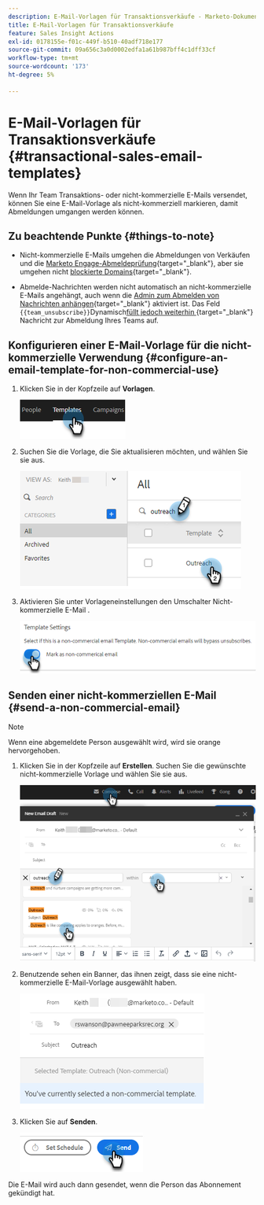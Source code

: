 ```yaml
---
description: E-Mail-Vorlagen für Transaktionsverkäufe - Marketo-Dokumente - Produktdokumentation
title: E-Mail-Vorlagen für Transaktionsverkäufe
feature: Sales Insight Actions
exl-id: 0178155e-f01c-449f-b510-40adf718e177
source-git-commit: 09a656c3a0d0002edfa1a61b987bff4c1dff33cf
workflow-type: tm+mt
source-wordcount: '173'
ht-degree: 5%

---
```


# E-Mail-Vorlagen für Transaktionsverkäufe {#transactional-sales-email-templates}

Wenn Ihr Team Transaktions- oder nicht-kommerzielle E-Mails versendet, können Sie eine E-Mail-Vorlage als nicht-kommerziell markieren, damit Abmeldungen umgangen werden können.

## Zu beachtende Punkte {#things-to-note}

* Nicht-kommerzielle E-Mails umgehen die Abmeldungen von Verkäufen und die [Marketo Engage-Abmeldeprüfung](/help/marketo/product-docs/marketo-sales-insight/actions/email/unsubscribes/marketo-unsubscribe-check.md){target="_blank"}, aber sie umgehen nicht [blockierte Domains](/help/marketo/product-docs/marketo-sales-insight/actions/admin/blocked-domains.md){target="_blank"}.

* Abmelde-Nachrichten werden nicht automatisch an nicht-kommerzielle E-Mails angehängt, auch wenn die [Admin zum Abmelden von Nachrichten anhängen](/help/marketo/product-docs/marketo-sales-insight/actions/email/unsubscribes/auto-append-unsubscribe-message-setting.md){target="_blank"} aktiviert ist. Das Feld `{{team_unsubscribe}}`Dynamisch[&#x200B; füllt jedoch weiterhin &#x200B;](/help/marketo/product-docs/marketo-sales-insight/actions/templates/dynamic-fields.md){target="_blank"} Nachricht zur Abmeldung Ihres Teams auf.

## Konfigurieren einer E-Mail-Vorlage für die nicht-kommerzielle Verwendung {#configure-an-email-template-for-non-commercial-use}

1. Klicken Sie in der Kopfzeile auf **Vorlagen**.

   ![](assets/transactional-sales-email-templates-1.png)

1. Suchen Sie die Vorlage, die Sie aktualisieren möchten, und wählen Sie sie aus.

   ![](assets/transactional-sales-email-templates-2.png)

1. Aktivieren Sie unter Vorlageneinstellungen den Umschalter Nicht-kommerzielle E-Mail .

   ![](assets/transactional-sales-email-templates-3.png)

## Senden einer nicht-kommerziellen E-Mail {#send-a-non-commercial-email}

>[!NOTE]
>
>Wenn eine abgemeldete Person ausgewählt wird, wird sie orange hervorgehoben.

1. Klicken Sie in der Kopfzeile auf **Erstellen**. Suchen Sie die gewünschte nicht-kommerzielle Vorlage und wählen Sie sie aus.

   ![](assets/transactional-sales-email-templates-4.png)

1. Benutzende sehen ein Banner, das ihnen zeigt, dass sie eine nicht-kommerzielle E-Mail-Vorlage ausgewählt haben.

   ![](assets/transactional-sales-email-templates-5.png)

1. Klicken Sie auf **Senden**.

   ![](assets/transactional-sales-email-templates-6.png)

Die E-Mail wird auch dann gesendet, wenn die Person das Abonnement gekündigt hat.
